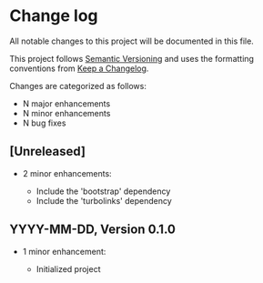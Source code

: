 # Change log

All notable changes to this project will be documented in this file.

This project follows [Semantic Versioning](http://semver.org/) and uses the formatting conventions from [Keep a Changelog](http://keepachangelog.com).

Changes are categorized as follows:

* N major enhancements
* N minor enhancements
* N bug fixes

## [Unreleased]

* 2 minor enhancements:

  * Include the 'bootstrap' dependency
  * Include the 'turbolinks' dependency

## YYYY-MM-DD, Version 0.1.0

* 1 minor enhancement:

  * Initialized project
